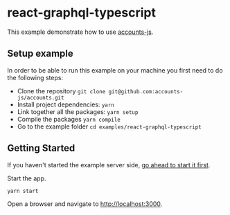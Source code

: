 # react-graphql-typescript

This example demonstrate how to use [accounts-js](https://github.com/accounts-js/accounts).

## Setup example

In order to be able to run this example on your machine you first need to do the following steps:

- Clone the repository `git clone git@github.com:accounts-js/accounts.git`
- Install project dependencies: `yarn`
- Link together all the packages: `yarn setup`
- Compile the packages `yarn compile`
- Go to the example folder `cd examples/react-graphql-typescript`

## Getting Started

If you haven't started the example server side, [go ahead to start it first](../graphql-server-typescript).

Start the app.

```bash
yarn start
```

Open a browser and navigate to [http://localhost:3000](http://localhost:3000).
